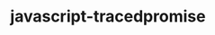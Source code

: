 ---
title: javascript-tracedpromise
registryType: instrumentation
tags:
  - opentracing
  
  - JavaScript
  
repo: https://github.com/opentracing-contrib/javascript-tracedpromise
license: 
description: 
authors: OpenTracing Contributors
otVersion: latest
---